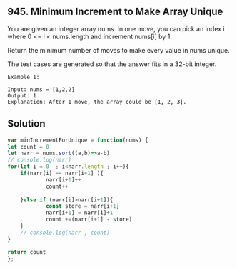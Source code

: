 ## 945. Minimum Increment to Make Array Unique

You are given an integer array nums. In one move, you can pick an index i where 0 <= i < nums.length and increment nums[i] by 1.

Return the minimum number of moves to make every value in nums unique.

The test cases are generated so that the answer fits in a 32-bit integer.

 
```
Example 1:

Input: nums = [1,2,2]
Output: 1
Explanation: After 1 move, the array could be [1, 2, 3].
```

## Solution 

```jsx
var minIncrementForUnique = function(nums) {
let count = 0 
let narr = nums.sort((a,b)=>a-b)
// console.log(narr)
for(let i = 0  ; i<narr.length ; i++){
    if(narr[i] == narr[i+1] ){
            narr[i+1]++
            count++
      
    }else if (narr[i]>narr[i+1]){
            const store = narr[i+1]
            narr[i+1] = narr[i]+1
            count +=(narr[i+1] - store)
    }
    // console.log(narr , count)
}    

return count 
};
```